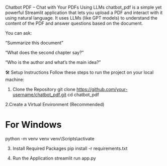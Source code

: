 Chatbot PDF – Chat with Your PDFs Using LLMs
chatbot_pdf is a simple yet powerful Streamlit application that lets you upload a PDF and interact with it using natural language. It uses LLMs (like GPT models) to understand the content of the PDF and answer questions based on the document.

You can ask:

“Summarize this document”

“What does the second chapter say?”

“Who is the author and what’s the main idea?”


🛠️ Setup Instructions
Follow these steps to run the project on your local machine:

1. Clone the Repository
   git clone https://github.com/your-username/chatbot_pdf.git
   cd chatbot_pdf

2.Create a Virtual Environment (Recommended)

  # For Windows
  python -m venv venv
  venv\Scripts\activate

3. Install Required Packages
   pip install -r requirements.txt

4. Run the Application
  streamlit run app.py

